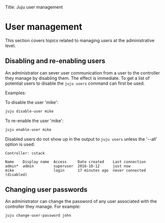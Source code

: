 Title: Juju user management


# User management

This section covers topics related to managing users at the administrative
level.


## Disabling and re-enabling users

An administrator can sever user communication from a user to the controller
they manage by disabling them. The effect is immediate. To get a list of
potential users to disable the `juju users` command can first be used.

Examples:

To disable the user 'mike':

```bash
juju disable-user mike
```

To re-enable the user 'mike':

```bash
juju enable-user mike
```

Disabled users do not show up in the output to `juju users` unless the
'--all' option is used:

<!-- JUJUVERSION: 2.0.1-genericlinux-amd64 -->
<!-- JUJUCOMMAND: juju users --all -->

```no-highlight
Controller: cstack

Name    Display name  Access     Date created    Last connection
admin*  admin         superuser  2016-10-12      just now
mike                  login      17 minutes ago  never connected (disabled)
```
## Changing user passwords

An administrator can change the password of any user associated with the
controller they manage. For example:

```bash
juju change-user-password john
```
